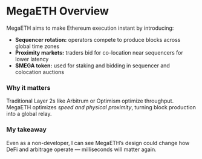 # MegaETH Overview

MegaETH aims to make Ethereum execution instant by introducing:
- **Sequencer rotation:** operators compete to produce blocks across global time zones
- **Proximity markets:** traders bid for co-location near sequencers for lower latency
- **$MEGA token:** used for staking and bidding in sequencer and colocation auctions

### Why it matters
Traditional Layer 2s like Arbitrum or Optimism optimize throughput.
MegaETH optimizes *speed and physical proximity*, turning block production into a global relay.

### My takeaway
Even as a non-developer, I can see MegaETH’s design could change how DeFi and arbitrage operate — milliseconds will matter again.
